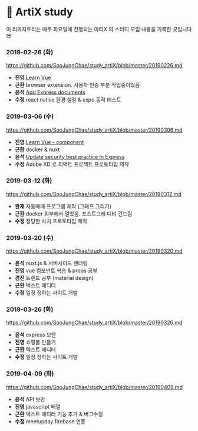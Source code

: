 # :rainbow: ArtiX study

이 리파지토리는 매주 화요일에 진행되는 아티X 의 스터디 모임 내용을 기록한 곳입니다 :sunglasses:

### 2019-02-26 (화)
https://github.com/SooJungChae/study_artiX/blob/master/20190226.md
- **진영** [Learn Vue](https://github.com/JinyeongMika/TIL/blob/master/index.html)
- **근환** browser extension. 사용자 인증 부분 작업중이었음
- **윤석** [Add Express documents](https://github.com/hannut91/TIL/commit/c74bec506ab6b2503d21acc9050f24a36537954e)
- **수정** react native 환경 설정 & expo 동작 테스트

### 2019-03-06 (수)
https://github.com/SooJungChae/study_artiX/blob/master/20190306.md
- **진영** [Learn Vue - component](https://github.com/JinyeongMika/TIL/commit/acd08ea7d3367c5731b80f27df4cda3828d96d76)
- **근환** docker & nuxt
- **윤석** [Update security best practice in Express](https://github.com/hannut91/TIL/commit/8b5949d8811754b15333cf41c12706d589c1bda9)
- **수정** Adobe XD 로 리액트 프로젝트 프로토타입 제작

### 2019-03-12 (화)
https://github.com/SooJungChae/study_artiX/blob/master/20190312.md
- **완재** 자동매매 프로그램 제작 (그래프 그리기)
- **근환** docker 외부에서 열었음. 포스트그레 디비 건드림
- **수정** 정당한 사치 프로토타입 제작

### 2019-03-20 (수)
https://github.com/SooJungChae/study_artiX/blob/master/20190320.md
- **윤석** nuxt.js & 서버사이드 렌더링
- **진영** vue 컴포넌트 복습 & props 공부
- **경진** 트렌드 공부 (material design)
- **근환** 텍스트 에디터
- **수정** 일정 정하는 사이트 개발

### 2019-03-26 (화)
https://github.com/SooJungChae/study_artiX/blob/master/20190326.md
- **윤석** express 보안
- **진영** 쇼핑몰 만들기
- **근환** 텍스트 에디터
- **수정** 일정 정하는 사이트 개발

### 2019-04-09 (화)
https://github.com/SooJungChae/study_artiX/blob/master/20190409.md
- **윤석** API 보안
- **진영** javascript 배열
- **근환** 텍스트 에디터 기능 추가 & 버그수정
- **수정** meetupday firebase 연동
